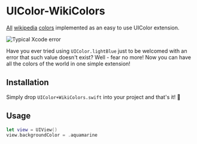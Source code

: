 # UIColor-WikiColors
[All](https://en.wikipedia.org/wiki/List_of_colors:_A%E2%80%93F) [wikipedia](https://en.wikipedia.org/wiki/List_of_colors:_G%E2%80%93M) [colors](https://en.wikipedia.org/wiki/List_of_colors:_N%E2%80%93Z) implemented as an easy to use UIColor extension.

![Typical Xcode error](https://github.com/nahive/UIColor-WikiColors/blob/master/typical_error.png)

Have you ever tried using ``` UIColor.lightBlue ``` just to be welcomed with an error that such value doesn't exist? Well - fear no more! Now you can have all the colors of the world in one simple extension!

## Installation

Simply drop `UIColor+WikiColors.swift` into your project and that's it! 🌈

## Usage
```swift
let view = UIView()
view.backgroundColor = .aquamarine
```
